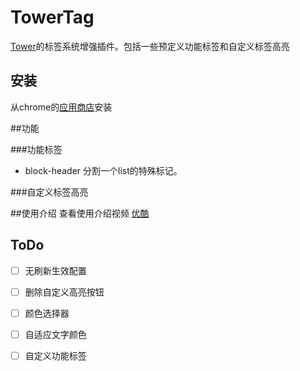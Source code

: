 # TowerTag
[Tower](https://tower.im/)的标签系统增强插件。包括一些预定义功能标签和自定义标签高亮

## 安装

从chrome的[应用商店](https://chrome.google.com/webstore/detail/tower-tag/pkdloleicnhgciodnffcfeimpoialjai?hl=en-US)安装

##功能

###功能标签

* block-header  分割一个list的特殊标记。

###自定义标签高亮

##使用介绍
查看使用介绍视频
[优酷](http://v.youku.com/v_show/id_XMTYyMTg5NTA5Mg==.html)

## ToDo

* [ ] 无刷新生效配置
* [ ] 删除自定义高亮按钮
* [ ] 颜色选择器
* [ ] 自适应文字颜色
* [ ] 自定义功能标签




